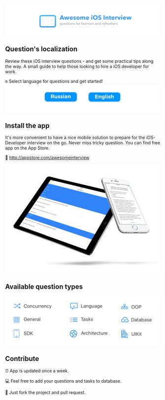 
<img src="Resources/Main.png">

## Question's localization
Review these iOS interview questions - and get some practical tips along the way.
A small guide to help those looking to hire a iOS developer for work. 

🔛 Select language for questions and get started!  
<a href="Resources/Russian.md"><img src="Resources/Artboard-filled-left.png" width=50%></a><a href="Resources/English.md"><img src="Resources/Artboard-filled-right.png" width=50%></a>

## Install the app  
It's more convenient to have a nice mobile solution to prepare for the iOS-Developer interview on the go. Never miss tricky question. You can find free app on the App Store. 

📲 http://appstore.com/awesomeinterview  
<p align="center"><img src="Resources/Devices.jpg"></p>

## Available question types
<p align="center"><img src="Resources/Available QA types.png"></p>

## Contribute
⏰ App is updated once a week.

💻 Feel free to add your questions and tasks to database.

🚀 Just fork the project and pull request.
